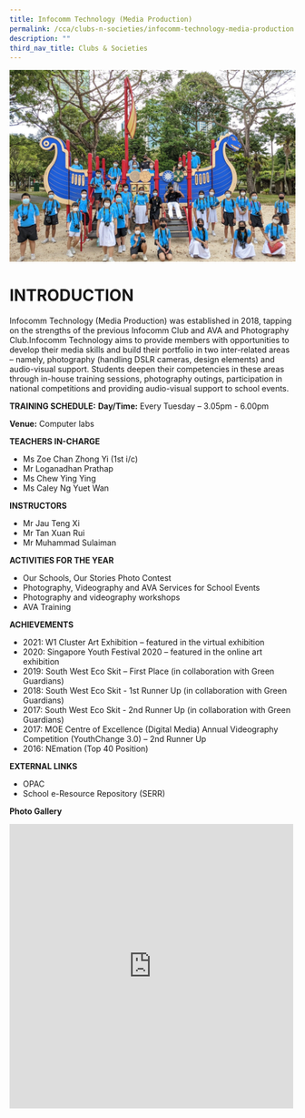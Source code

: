 ```yaml
---
title: Infocomm Technology (Media Production)
permalink: /cca/clubs-n-societies/infocomm-technology-media-production
description: ""
third_nav_title: Clubs & Societies
---
```

![](/images/infocomm%20tech.jpg)
# INTRODUCTION

Infocomm Technology (Media Production) was established in 2018, tapping on the strengths of the previous Infocomm Club and AVA and Photography Club.Infocomm Technology aims to provide members with opportunities to develop their media skills and build their portfolio in two inter-related areas – namely, photography (handling DSLR cameras, design elements) and audio-visual support. Students deepen their competencies in these areas through in-house training sessions, photography outings, participation in national competitions and providing audio-visual support to school events.

**TRAINING SCHEDULE:**
**Day/Time:** Every Tuesday – 3.05pm - 6.00pm

**Venue:** Computer labs


**TEACHERS IN-CHARGE**
* Ms Zoe Chan Zhong Yi  (1st i/c)
* Mr Loganadhan Prathap
* Ms Chew Ying Ying
* Ms Caley Ng Yuet Wan

**INSTRUCTORS**

* Mr Jau Teng Xi
* Mr Tan Xuan Rui
* Mr Muhammad Sulaiman

**ACTIVITIES FOR THE YEAR**

* Our Schools, Our Stories Photo Contest
* Photography, Videography and AVA Services for School Events
* Photography and videography workshops
* AVA Training

**ACHIEVEMENTS**

* 2021: W1 Cluster Art Exhibition – featured in the virtual exhibition
* 2020: Singapore Youth Festival 2020 – featured in the online art exhibition
* 2019: South West Eco Skit – First Place (in collaboration with Green Guardians)
* 2018: South West Eco Skit - 1st Runner Up (in collaboration with Green Guardians)
* 2017: South West Eco Skit - 2nd Runner Up (in collaboration with Green Guardians)
* 2017: MOE Centre of Excellence (Digital Media) Annual Videography Competition (YouthChange 3.0) – 2nd Runner Up
* 2016: NEmation (Top 40 Position)

**EXTERNAL LINKS**
* OPAC
* School e-Resource Repository (SERR)


**Photo Gallery**

<iframe allowfullscreen="true" height="500" width="500" frameborder="0" src="https://docs.google.com/presentation/d/e/2PACX-1vQvVJKcDxCZhV08YyhMEVzFq7nqs3KvkfaNV70b_Vfe-802le_KpVAZ2kk9nTFRI1KeJrdlSpT0zZx1/embed?start=true&amp;loop=true&amp;delayms=3000"></iframe>
